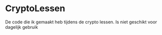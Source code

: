 # CryptoLessen

De code die ik gemaakt heb tijdens de crypto lessen. Is niet geschikt voor dagelijk gebruik
